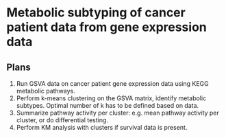 # Metabolic subtyping of cancer patient data from gene expression data

## Plans

1. Run GSVA data on cancer patient gene expression data using KEGG metabolic pathways.
2. Perform k-means clustering on the GSVA matrix, identify metabolic subtypes. Optimal number of k has to be defined based on data.
3. Summarize pathway activity per cluster: e.g. mean pathway activity per cluster, or do differential testing.
4. Perform KM analysis with clusters if survival data is present.
